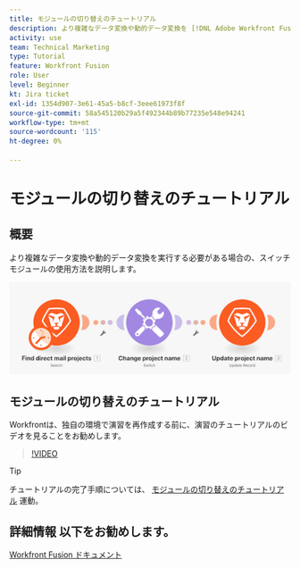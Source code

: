 ```yaml
---
title: モジュールの切り替えのチュートリアル
description: より複雑なデータ変換や動的データ変換を [!DNL Adobe Workfront Fusion].
activity: use
team: Technical Marketing
type: Tutorial
feature: Workfront Fusion
role: User
level: Beginner
kt: Jira ticket
exl-id: 1354d907-3e61-45a5-b8cf-3eee61973f8f
source-git-commit: 58a545120b29a5f492344b89b77235e548e94241
workflow-type: tm+mt
source-wordcount: '115'
ht-degree: 0%

---
```


# モジュールの切り替えのチュートリアル

## 概要

より複雑なデータ変換や動的データ変換を実行する必要がある場合の、スイッチモジュールの使用方法を説明します。

![スイッチモジュールを使用した画像](assets/beyond-basic-modules-4.png)

## モジュールの切り替えのチュートリアル

Workfrontは、独自の環境で演習を再作成する前に、演習のチュートリアルのビデオを見ることをお勧めします。

>[!VIDEO](https://video.tv.adobe.com/v/335290/?quality=12)

>[!TIP]
>
>チュートリアルの完了手順については、 [モジュールの切り替えのチュートリアル](https://experienceleague.adobe.com/docs/workfront-learn/tutorials-workfront/fusion/exercises/switch-module.html?lang=en) 運動。


## 詳細情報 以下をお勧めします。

[Workfront Fusion ドキュメント](https://experienceleague.adobe.com/docs/workfront/using/adobe-workfront-fusion/workfront-fusion-2.html?lang=en)
